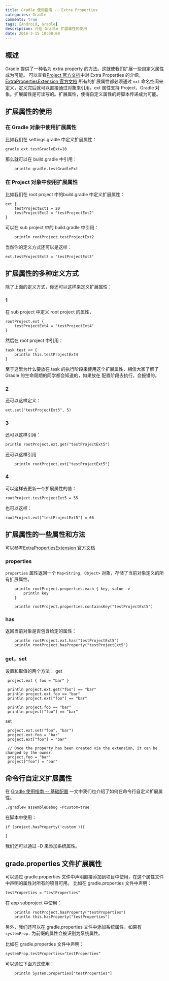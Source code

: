 ```yaml
---
title: Gradle 使用指南 -- Extra Properties 
categories: Gradle
comments: true
tags: [Android, Gradle]
description: 介绍 Gradle 扩展属性的使用
date: 2016-3-15 10:00:00
---
```


## 概述

Gradle 提供了一种名为 extra property 的方法。这就使我们扩展一些自定义属性成为可能。
可以查看[Project 官方文档](https://docs.gradle.org/current/dsl/org.gradle.api.Project.html)中对 Extra Properties 的介绍。
[ExtraPropertiesExtension 官方文档](https://docs.gradle.org/current/dsl/org.gradle.api.plugins.ExtraPropertiesExtension.html)
所有的扩展属性都必须通过 `ext` 命名空间来定义，定义完后就可以直接通过对象来引用。ext 属性支持 Project、Gradle 对象。扩展属性是可读写的。扩展属性，使得自定义属性的跨脚本传递成为可能。

## 扩展属性的使用

### 在 Gradle 对象中使用扩展属性

比如我们在 settings.gradle 中定义扩展属性：

```
gradle.ext.testGradleExt=10
```

那么就可以在 build.gradle 中引用：

```
    println gradle.testGradleExt
```

### 在 Project 对象中使用扩展属性

比如我们在 root project 中的build.gradle 中定义扩展属性：

```
ext {
    testProjectExt1 = 20
    testProjectExt2 = "testProjectExt2"
}
```

可以在 sub project 中的 build.gradle 中引用：

```
    println rootProject.testProjectExt2
```

当然你的定义方式还可以是这样：

```
ext.testProjectExt3 = "testProjectExt3"
```

## 扩展属性的多种定义方式

除了上面的定义方式，你还可以这样来定义扩展属性：

### 1

在 sub project 中定义 root project 的属性，

```
rootProject.ext {
    testProjectExt4 = "testProjectExt4"
}
```

然后在 root project 中引用：

```
task test << {
    println this.testProjectExt4
}
```

至于这里为什么要放在 task 的执行阶段来使用这个扩展属性，相信大家了解了 Gradle  的生命周期的同学都会知道的，如果放在 配置阶段去执行，会报错的。

### 2

还可以这样定义：

```
ext.set("testProjectExt5", 5)
```

### 3

还可以这样引用：

```
println rootProject.ext.get("testProjectExt5")
```

还可以这样引用

```
    println rootProject.ext["testProjectExt5"]
```

### 4

可以这样去更新一个扩展属性的值：

```
rootProject.testProjectExt5 = 55
```

也可以这样：

```
rootProject.ext["testProjectExt5"] = 66
```

## 扩展属性的一些属性和方法

可以参考[ExtraPropertiesExtension 官方文档](https://docs.gradle.org/current/dsl/org.gradle.api.plugins.ExtraPropertiesExtension.html)

### properties

`properties` 属性返回一个 `Map<String, Object>` 对象，存储了当前对象定义的所有扩展属性。

```
    println rootProject.properties.each { key, value ->
        println key
    }
```

```
    println rootProject.properties.containsKey("testProjectExt5")
```

### has

返回当前对象是否包含给定的属性：

```
    println rootProject.ext.has("testProjectExt5")
    println rootProject.hasProperty("testProjectExt5")
```

### get，set

设置和取值的两个方法：
get

```
 project.ext { foo = "bar" }

 println project.ext.get("foo") == "bar"
 println project.ext.foo == "bar"
 println project.ext["foo"] == "bar"

 println project.foo == "bar"
 println project["foo"] == "bar"
```

set

```
 project.ext.set("foo", "bar")
 project.ext.foo = "bar"
 project.ext["foo"] = "bar"

 // Once the property has been created via the extension, it can be changed by the owner.
 project.foo = "bar"
 project["foo"] = "bar"
```

## 命令行自定义扩展属性

在 [Gradle 使用指南 -- 基础配置](http://www.heqiangfly.com/2016/03/03/development-tool-gradle-command-config/) 一文中我们也介绍了如何在命令行自定义扩展属性。

```
./gradlew assembleDebug -Pcustom=true
```

在脚本中使用：

```
if (project.hasProperty('custom')){

}
```

我们还可以通过 -D 来添加系统属性。

## grade.properties 文件扩展属性

可以通过 gradle.properties 文件中声明直接添加到项目中使用，在这个属性文件中声明的属性对所有的项目可用。
比如在 gradle.properties 文件中声明：

```
testProperties = "testProperties"
```

在 app subproject 中使用：

```
    println rootProject.hasProperty("testProperties")
    println this.hasProperty("testProperties")
```

另外，我们还可以在 gradle.properties 文件中添加系统属性。如果有 `systemProp.` 为前缀的属性会被识别为系统属性。

比如在 gradle.properties 文件中声明：

```
systemProp.testProperties="testProperties"
```

可以通过下面方式使用：

```
    println System.properties["testProperties"]
```

<!--  
https://blog.csdn.net/zxc123e/article/details/72846762
https://docs.gradle.org/current/dsl/org.gradle.api.plugins.ExtraPropertiesExtension.html
-->
